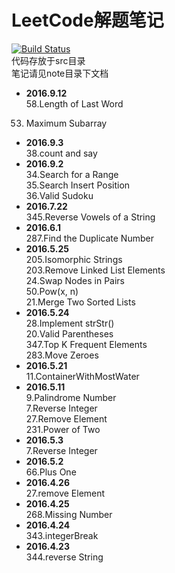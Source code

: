 # LeetCode解题笔记  
[![Build Status](https://travis-ci.org/zhangtianle/LeetCode.svg?branch=master)](https://travis-ci.org/zhangtianle/LeetCode)  
代码存放于src目录  
笔记请见note目录下文档  
- **2016.9.12**  
58.Length of Last Word  
53. Maximum Subarray  
- **2016.9.3**  
38.count and say  
- **2016.9.2**  
34.Search for a Range  
35.Search Insert Position  
36.Valid Sudoku  
- **2016.7.22**  
345.Reverse Vowels of a String  
- **2016.6.1**  
287.Find the Duplicate Number  
- **2016.5.25**  
205.Isomorphic Strings  
203.Remove Linked List Elements  
24.Swap Nodes in Pairs  
50.Pow(x, n)  
21.Merge Two Sorted Lists  
- **2016.5.24**  
28.Implement strStr()  
20.Valid Parentheses  
347.Top K Frequent Elements  
283.Move Zeroes  
- **2016.5.21**  
11.ContainerWithMostWater  
- **2016.5.11**  
9.Palindrome Number  
7.Reverse Integer  
27.Remove Element  
231.Power of Two  
- **2016.5.3**  
7.Reverse Integer  
- **2016.5.2**  
66.Plus One  
- **2016.4.26**  
27.remove Element  
- **2016.4.25**  
268.Missing Number  
- **2016.4.24**  
343.integerBreak  
- **2016.4.23**  
344.reverse String  